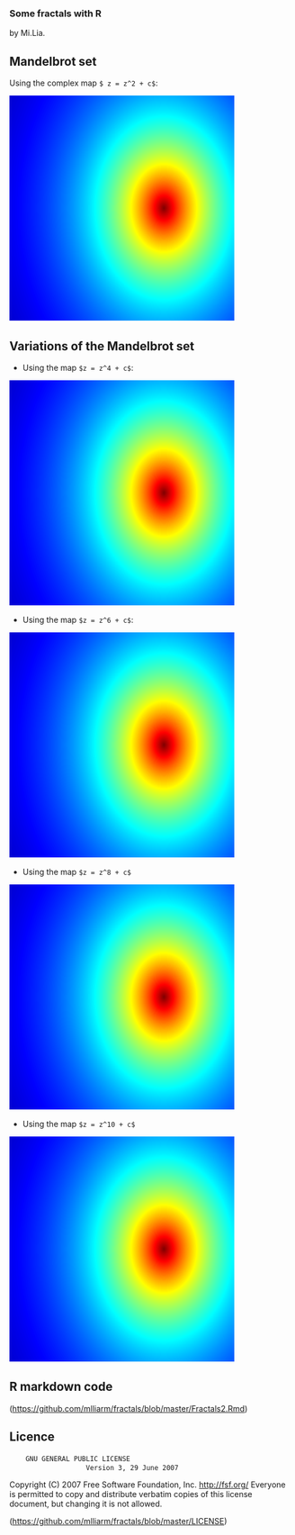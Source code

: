 ### Some fractals with R

by Mi.Lia.

## Mandelbrot set

Using the complex map `$ z = z^2 + c$`:

![Mandel1](Mandelbrot1a.gif)

## Variations of the Mandelbrot set

* Using the map `$z = z^4 + c$`:

![Mandel2](Mandelbrot2a.gif)

* Using the map `$z = z^6 + c$`:

![Mandel3](Mandelbrot3a.gif)

* Using the  map `$z = z^8 + c$`

![Mandel4](Mandelbrot4a.gif)

* Using the map `$z = z^10 + c$`

![Mandel5](Mandelbrot5a.gif)

## R markdown code

(https://github.com/mlliarm/fractals/blob/master/Fractals2.Rmd)

## Licence

		GNU GENERAL PUBLIC LICENSE
                       Version 3, 29 June 2007

 Copyright (C) 2007 Free Software Foundation, Inc. <http://fsf.org/>
 Everyone is permitted to copy and distribute verbatim copies
 of this license document, but changing it is not allowed.

(https://github.com/mlliarm/fractals/blob/master/LICENSE)
